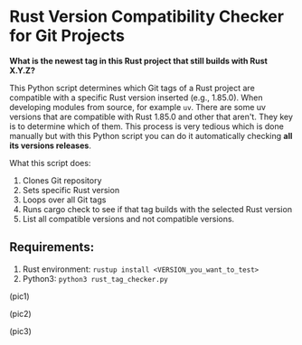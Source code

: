 # Rust Version Compatibility Checker for Git Projects

**What is the newest tag in this Rust project that still builds with Rust X.Y.Z?**

This Python script determines which Git tags of a Rust project are compatible with a specific Rust version inserted (e.g., 1.85.0). When developing modules from source, for example `uv`. There are some uv versions that are compatible with Rust 1.85.0 and other that aren't. They key is to determine which of them. This process is very tedious which is done manually but with this Python script you can do it automatically checking **all its versions releases**.

What this script does:

1. Clones Git repository
2. Sets specific Rust version
3. Loops over all Git tags
4. Runs cargo check to see if that tag builds with the selected Rust version
5. List all compatible versions and not compatible versions.

## Requirements:
1. Rust environment: `rustup install <VERSION_you_want_to_test>`
2. Python3: `python3 rust_tag_checker.py`

(pic1)

(pic2)

(pic3)
